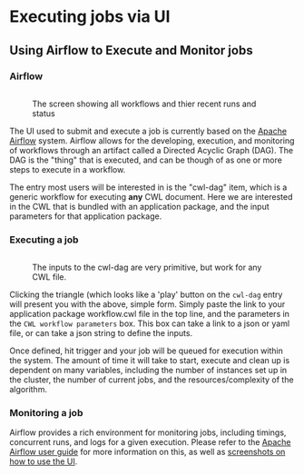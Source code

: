 # Executing jobs via UI

## Using Airflow to Execute and Monitor jobs

### Airflow

<figure><img src="../../../../.gitbook/assets/Screenshot 2024-04-16 at 10.19.36 AM.png" alt=""><figcaption><p>The screen showing all workflows and thier recent runs and status</p></figcaption></figure>

The UI used to submit and execute a job is currently based on the [Apache Airflow](https://airflow.apache.org/) system. Airflow allows for the developing, execution, and monitoring of workflows through an artifact called a Directed Acyclic Graph (DAG). The DAG is the "thing" that is executed, and can be though of as one or more steps to execute in a workflow.

The entry most users will be interested in is the "cwl-dag" item, which is a generic workflow for executing **any** CWL document. Here we are interested in the CWL that is bundled with an application package, and the input parameters for that application package.

### Executing a job

<figure><img src="../../../../.gitbook/assets/Screenshot 2024-04-16 at 10.24.10 AM.png" alt=""><figcaption><p>The inputs to the cwl-dag are very primitive, but work for any CWL file.</p></figcaption></figure>

Clicking the triangle (which looks like a 'play' button on the `cwl-dag` entry will present you with the above, simple form. Simply paste the link to your application package workflow.cwl file in the top line, and the parameters in the `CWL workflow parameters` box. This box can take a link to a json or yaml file, or can take a  json string to define the inputs. &#x20;

Once defined, hit trigger and your job will be queued for execution within the system. The amount of time it will take to start, execute and clean up is dependent on many variables, including the number of instances set up in the cluster, the number of current jobs, and the resources/complexity of the algorithm.

### Monitoring a job

Airflow provides a rich environment for monitoring jobs, including timings, concurrent runs, and logs for a given execution. Please refer to the [Apache Airflow user guide](https://airflow.apache.org/docs/apache-airflow/stable/index.html) for more information on this, as well as [screenshots on how to use the UI](https://airflow.apache.org/docs/apache-airflow/stable/ui.html).
